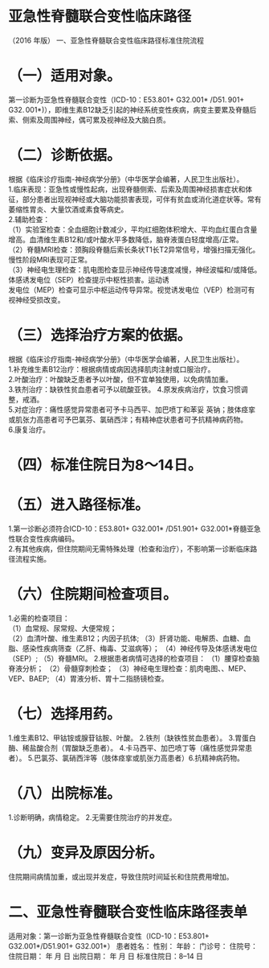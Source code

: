 # 亚急性脊髓联合变性临床路径  
（2016 年版） 一、亚急性脊髓联合变性临床路径标准住院流程  
# （一）适用对象。  
第一诊断为亚急性脊髓联合变性（ICD-10：E53.801+ G32.001\* $/\mathrm{D51.\,901+\,G32.\,001}*)$），即维生素B12缺乏引起的神经系统变性疾病，病变主要累及脊髓后索、侧索及周围神经，偶可累及视神经及大脑白质。  
# （二）诊断依据。  
根据《临床诊疗指南-神经病学分册》（中华医学会编著，人民卫生出版社）。  
1.临床表现：亚急性或慢性起病，出现脊髓侧索、后索及周围神经损害症状和体征，部分患者出现视神经或大脑功能损害表现，可伴有贫血或消化道症状等。常有萎缩性胃炎、大量饮酒或素食等病史。  
2.辅助检查：  
（1）实验室检查：全血细胞计数减少，平均红细胞体积增大、平均血红蛋白含量增高。血清维生素B12和/或叶酸水平多数降低，脑脊液蛋白轻度增高/正常。  
（2）脊髓MRI检查：颈胸段脊髓后索长条状T1长T2异常信号，增强扫描无强化。慢性阶段MRI表现可正常。  
（3）神经电生理检查：肌电图检查显示神经传导速度减慢，神经波幅和/或降低。体感诱发电位（SEP）检查提示中枢性损害。运动诱  
发电位（MEP）检查可显示中枢运动传导异常。视觉诱发电位（VEP）检测可有视神经受损改变。  
# （三）选择治疗方案的依据。  
根据《临床诊疗指南-神经病学分册》（中华医学会编著，人民卫生出版社）。  
1.补充维生素B12治疗：根据病情或病因选择肌肉注射或口服治疗。  
2.叶酸治疗：叶酸缺乏患者予以叶酸，但不宜单独使用，以免病情加重。  
3.铁剂治疗：缺铁性贫血患者可予以硫酸亚铁。 4.原发疾病治疗，饮食习惯调整，戒酒。  
5.对症治疗：痛性感觉异常患者可予卡马西平、加巴喷丁和苯妥 英钠；肢体痉挛或肌张力高患者可予巴氯芬、氯硝西泮；有精神症状患者可予抗精神病药物。  
6.康复治疗。  
# （四）标准住院日为8～14日。  
# （五）进入路径标准。  
1.第一诊断必须符合ICD-10：E53.801+ G32.001\* /D51.901+ G32.001\*脊髓亚急性联合变性疾病编码。  
2.有其他疾病，但住院期间无需特殊处理（检查和治疗），不影响第一诊断临床路径流程实施。  
# （六）住院期间检查项目。  
1.必需的检查项目：  
（1）血常规、尿常规、大便常规；  
（2）血清叶酸、维生素B12；内因子抗体; （3）肝肾功能、电解质、血糖、血脂、感染性疾病筛查（乙肝、梅毒、艾滋病等）； （4）神经传导及体感诱发电位（SEP）; （5）脊髓MRI。 2.根据患者病情可选择的检查项目： （1）腰穿检查脑脊液分析； （2）骨髓穿刺检查； （3）神经电生理检查：肌肉电图、、MEP、VEP、BAEP; （4）胃液分析、胃十二指肠镜检查。  
# （七）选择用药。  
1.维生素B12、甲钴铵或腺苷钴胺、叶酸。 2.铁剂（缺铁性贫血患者）。 3.胃蛋白酶、稀盐酸合剂（胃酸缺乏患者）。 4.卡马西平、加巴喷丁等（痛性感觉异常患者）。 5.巴氯芬、氯硝西泮等（肢体痉挛或肌张力高患者）6.抗精神病药物。  
# （八）出院标准。  
1.诊断明确，病情稳定。 2.无需要住院治疗的并发症。  
# （九）变异及原因分析。  
住院期间病情加重，或出现并发症，导致住院时间延长和住院费用增加。  
# 二、亚急性脊髓联合变性临床路径表单  
适用对象：第一诊断为亚急性脊髓联合变性（ICD-10：E53.801+ G32.001\*/D51.901+ G32.001\*） 患者姓名：   性别：  年龄：  门诊号：    住院号： 住院日期：   年 月 日   出院日期：   年 月 日      标准住院日：8–14 日  
